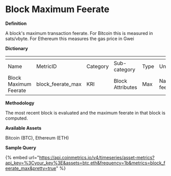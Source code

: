 # Block Maximum Feerate

**Definition**

A block's maximum transaction feerate. For Bitcoin this is measured in sats/vbyte. For Ethereum this measures the gas price in Gwei

**Dictionary**

<table data-header-hidden><thead><tr><th width="180"></th><th width="210"></th><th width="116"></th><th width="141"></th><th></th><th width="107"></th><th></th></tr></thead><tbody><tr><td>Name</td><td>MetricID</td><td>Category</td><td>Sub-category</td><td>Type</td><td>Unit</td><td>Interval</td></tr><tr><td>Block Maximum Feerate</td><td>block_feerate_max</td><td>KRI</td><td>Block Attributes</td><td>Max</td><td>Native feerate</td><td>1 block</td></tr></tbody></table>

**Methodology**

The most recent block is evaluated and the maximum feerate in that block is computed.

**Available Assets**&#x20;

Bitcoin (BTC), Ethereum (ETH)

**Sample Query**

{% embed url="https://api.coinmetrics.io/v4/timeseries/asset-metrics?api_key=%3Cyour_key%3E&assets=btc,eth&frequency=1b&metrics=block_feerate_max&pretty=true" %}
